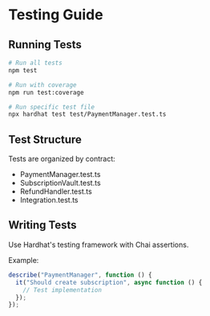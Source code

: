 # Testing Guide

## Running Tests

```bash
# Run all tests
npm test

# Run with coverage
npm run test:coverage

# Run specific test file
npx hardhat test test/PaymentManager.test.ts
```

## Test Structure

Tests are organized by contract:
- PaymentManager.test.ts
- SubscriptionVault.test.ts
- RefundHandler.test.ts
- Integration.test.ts

## Writing Tests

Use Hardhat's testing framework with Chai assertions.

Example:
```typescript
describe("PaymentManager", function () {
  it("Should create subscription", async function () {
    // Test implementation
  });
});
```


